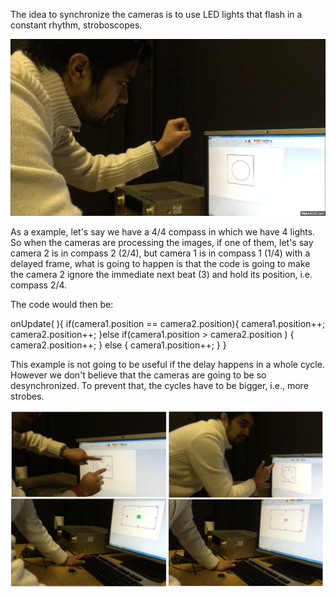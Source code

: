 The idea to synchronize the cameras is to use LED lights that flash in a constant rhythm, stroboscopes.

![Flash](project_images/flash.gif?raw=true "Flash")

As a example, let's say we have a 4/4 compass in which we have 4 lights. 
So when the cameras are processing the images, if one of them, let's say camera 2 is in compass 2 (2/4), 
but camera 1 is in compass 1 (1/4) with a delayed frame, what is going to happen is that the code 
is going to make the camera 2 ignore the immediate next beat (3) and hold its position, i.e. compass 2/4. 



The code would then be:

 onUpdate( ){
	if(camera1.position == camera2.position){
		camera1.position++;
		camera2.position++;
	}else if(camera1.position > camera2.position ) {
		camera2.position++;
	} else {
		camera1.position++;
	}
}

This example is not going to be useful if the delay happens in a whole cycle. 
However we don't believe that the cameras are going to be so desynchronized. 
To prevent that, the cycles have to be bigger, i.e., more strobes.


![Sketch](project_images/10.jpg?raw=true "Sketch")